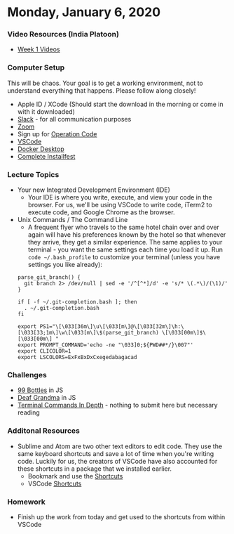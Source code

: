 Monday, January 6, 2020
====================
### Video Resources (India Platoon)
- [Week 1 Videos](https://www.youtube.com/playlist?list=PLu0CiQ7bzwEQbhg6rzm8h41r4c08KNij0)

### Computer Setup
This will be chaos. Your goal is to get a working environment, not to understand everything that happens. Please follow along closely!
* Apple ID / XCode (Should start the download in the morning or come in with it downloaded)
* [Slack](https://slack.com/downloads) - for all communication purposes
* [Zoom](https://zoom.us/support/download)
* Sign up for [Operation Code](https://operationcode.org/join)
* [VSCode](https://code.visualstudio.com/download)
* [Docker Desktop](https://www.docker.com/products/docker-desktop)
* [Complete Installfest](./lecture-materials/installfest.md)

### Lecture Topics
* Your new Integrated Development Environment (IDE)
  * Your IDE is where you write, execute, and view your code in the browser. For us, we'll be using VSCode to write code, iTerm2 to execute code, and Google Chrome as the browser.
* Unix Commands / The Command Line
  * A frequent flyer who travels to the same hotel chain over and over again will have his preferences known by the hotel so that whenever they arrive, they get a similar experience. The same applies to your terminal - you want the same settings each time you load it up. Run `code ~/.bash_profile` to customize your terminal (unless you have settings you like already):
  ```
  parse_git_branch() {
    git branch 2> /dev/null | sed -e '/^[^*]/d' -e 's/* \(.*\)/(\1)/'
  }

  if [ -f ~/.git-completion.bash ]; then
    . ~/.git-completion.bash
  fi

  export PS1="\[\033[36m\]\u\[\033[m\]@\[\033[32m\]\h:\[\033[33;1m\]\w\[\033[m\]\$(parse_git_branch) \[\033[00m\]$\[\033[00m\] "
  export PROMPT_COMMAND='echo -ne "\033]0;${PWD##*/}\007"'
  export CLICOLOR=1
  export LSCOLORS=ExFxBxDxCxegedabagacad
  ```

### Challenges
* [99 Bottles](https://github.com/kiloplatoon/99-bottles) in JS
* [Deaf Grandma](https://github.com/kiloplatoon/deaf-grandma) in JS
* [Terminal Commands In Depth](https://github.com/kiloplatoon/command-line) - nothing to submit here but necessary reading

### Additonal Resources
* Sublime and Atom are two other text editors to edit code. They use the same keyboard shortcuts and save a lot of time when you're writing code. Luckily for us, the creators of VSCode have also accounted for these shortcuts in a package that we installed earlier.
  * Bookmark and use the [Shortcuts](http://docs.sublimetext.info/en/latest/reference/keyboard_shortcuts_osx.html)
  * VSCode [Shortcuts](https://code.visualstudio.com/shortcuts/keyboard-shortcuts-macos.pdf)

### Homework
* Finish up the work from today and get used to the shortcuts from within VSCode
